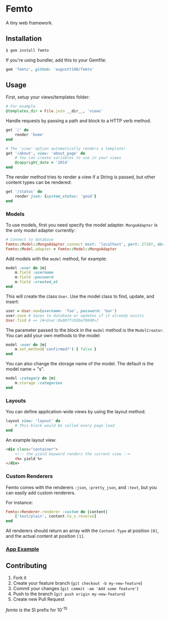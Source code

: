 # Femto

A tiny web framework.

## Installation

```sh
$ gem install femto
```

If you're using bundler, add this to your Gemfile:
```ruby
gem 'femto', github: 'augustt198/femto'
```

## Usage

First, setup your views/templates folder:

```ruby
# For example
@templates_dir = File.join __dir__, 'views'
```

Handle requests by passing a path and block to a HTTP verb method.

```ruby
get '/' do
    render 'home'
end

# The 'view' option automatically renders a template!
get '/about', view: 'about_page' do
    # You can create variables to use in your views
    @copyright_date = '2014'
end
```

The render method tries to render a view if a String is passed, but other
content types can be rendered:
```ruby
get '/status' do
    render json: {system_status: 'good'}
end
```

### Models
To use models, first you need specify the model adapter. `MongoAdapter` is the only model adapter currently:

```ruby
# Connect to database
Femto::Model::MongoAdapter.connect host: 'localhost', port: 27107, db: 'test'
Femto::Model.adapter = Femto::Model::MongoAdapter
```

Add models with the `model` method, for example:
```ruby
model :user do |m|
    m.field :username
    m.field :password
    m.field :created_at
end
```

This will create the class `User`. Use the model class to find, update, and insert:
```ruby
user = User.new(username: 'foo', password: 'bar')
user.save # Saves to database or updates if it already exists
User.find # => [#<User:0x007fcb5bef8840>]
```

The parameter passed to the block in the `model` method is the `ModelCreator`.
You can add your own methods to the model:
```ruby
model :user do |m|
    m.set_method('confirmed?') { false }
end
```

You can also change the storage name of the model. The default is the model name + "s".
```ruby
model :category do |m|
    m.storage :categories
end
```

### Layouts

You can define application-wide views by using the layout method.
```ruby
layout view: 'layout' do
    # This block would be called every page load
end
```

An example layout view:
```html
<div class="container">
    <!-- the yield keyword renders the current view -->
    <%= yield %>
</div>
```

### Custom Renderers
Femto comes with the renderers `:json`, `:pretty_json`, and `:text`, but you can easily
add custom renderers.


For instance:
```ruby
Femto::Renderer.renderer :custom do |content|
    ['text/plain', content.to_s.reverse]
end
```

All renderers should return an array with the `Content-Type` at position `[0]`, and the actual content
at position `[1]`.

### [App Example](https://github.com/augustt198/femto/tree/master/example)

## Contributing

1. Fork it
2. Create your feature branch (`git checkout -b my-new-feature`)
3. Commit your changes (`git commit -am 'Add some feature'`)
4. Push to the branch (`git push origin my-new-feature`)
5. Create new Pull Request


_femto_ is the SI prefix for 10<sup>-15</sup>
